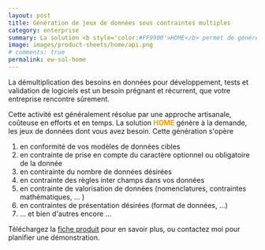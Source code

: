 ```yaml
---
layout: post
title: Génération de jeux de données sous contraintes multiples
category: enterprise
summary: La solution <b style='color:#FF9900'>HOME</b> permet de générer des jeux de données conformes à vos modèles cibles.
image: images/product-sheets/home/api.png
# comments: true
permalink: ew-sol-home
---
```


La démultiplication des besoins en données pour développement, tests et validation de logiciels est un besoin prégnant et récurrent,
que votre entreprise rencontre sûrement.

Cette activité est généralement résolue par une approche artisanale, coûteuse en efforts et en temps. La solution <b style='color:#FF9900'>HOME</b> génère à la demande, 
les jeux de données dont vous avez besoin. Cette génération s'opère 

1. en conformité de vos modèles de données cibles
1. en contrainte de prise en compte du caractère optionnel ou obligatoire de la donnée
1. en contirainte du nombre de données désirées
1. en contrainte des règles inter champs dans vos données
1. en contrainte de valorisation de données (nomenclatures, contraintes mathématiques, ... )
1. en contraintes de présentation désirées (format de données, ...)
1. ... et bien d'autres encore ... 

Téléchargez la [fiche produit](images/product-sheets/home/home-fiche-produit.pdf) pour en savoir plus, ou contactez moi pour planifier une démonstration. 








